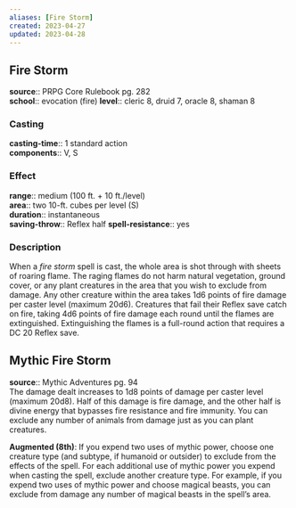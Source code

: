 ```yaml
---
aliases: [Fire Storm]
created: 2023-04-27
updated: 2023-04-28
---
```


## Fire Storm

**source**:: PRPG Core Rulebook pg. 282  
**school**:: evocation (fire)
**level**:: cleric 8, druid 7, oracle 8, shaman 8

### Casting

**casting-time**:: 1 standard action  
**components**:: V, S

### Effect

**range**:: medium (100 ft. + 10 ft./level)  
**area**:: two 10-ft. cubes per level (S)  
**duration**:: instantaneous  
**saving-throw**:: Reflex half
**spell-resistance**:: yes

### Description

When a *fire storm* spell is cast, the whole area is shot through with sheets of roaring flame. The raging flames do not harm natural vegetation, ground cover, or any plant creatures in the area that you wish to exclude from damage. Any other creature within the area takes 1d6 points of fire damage per caster level (maximum 20d6). Creatures that fail their Reflex save catch on fire, taking 4d6 points of fire damage each round until the flames are extinguished. Extinguishing the flames is a full-round action that requires a DC 20 Reflex save.

## Mythic Fire Storm

**source**:: Mythic Adventures pg. 94  
The damage dealt increases to 1d8 points of damage per caster level (maximum 20d8). Half of this damage is fire damage, and the other half is divine energy that bypasses fire resistance and fire immunity. You can exclude any number of animals from damage just as you can plant creatures.  
  
**Augmented (8th)**: If you expend two uses of mythic power, choose one creature type (and subtype, if humanoid or outsider) to exclude from the effects of the spell. For each additional use of mythic power you expend when casting the spell, exclude another creature type. For example, if you expend two uses of mythic power and choose magical beasts, you can exclude from damage any number of magical beasts in the spell’s area.
